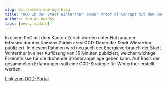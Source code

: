 ```yaml
---
slug: willkommen-zum-ogd-blog
title: "OGD in der Stadt Winterthur: Neuer Proof of Concept mit dem Kanton Zürich"
authors: fabian.bardos
tags: [news, update]
---
```


In einem PoC mit dem Kanton Zürich wurden unter Nutzung der Infrastruktur des Kantons Zürich erste OGD-Daten der Stadt Winterthur publiziert.
In diesem Rahmen wird neu auch der Energieverbrauch der Stadt Winterthur in einer Auflösung von 15 Minuten publiziert, welcher wichtige Erkenntnisse für die drohende Strommangellage geben kann. Auf Basis der gesammelten Erfahrungen soll eine OGD-Strategie für Winterthur erstellt werden.

[Link zum OGD-Portal](https://www.web.statistik.zh.ch/ogd/datenkatalog/standalone/?org=Stadt%20Winterthur)